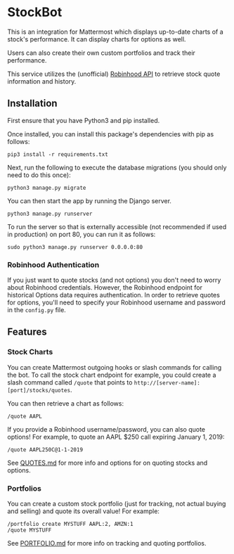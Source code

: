 # StockBot

This is an integration for Mattermost which displays up-to-date charts of a stock's performance. It can display charts for options as well.

Users can also create their own custom portfolios and track their performance.

This service utilizes the (unofficial) [Robinhood API](https://github.com/sanko/Robinhood) to retrieve stock quote information and history.

## Installation

First ensure that you have Python3 and pip installed.

Once installed, you can install this package's dependencies with pip as follows:

```
pip3 install -r requirements.txt
```

Next, run the following to execute the database migrations (you should only need to do this once):

```
python3 manage.py migrate
```

You can then start the app by running the Django server.

```
python3 manage.py runserver
```

To run the server so that is externally accessible (not recommended if used in production) on port 80, you can run it as follows:
```
sudo python3 manage.py runserver 0.0.0.0:80
```

### Robinhood Authentication

If you just want to quote stocks (and not options) you don't need to worry about Robinhood credentials. However, the Robinhood endpoint for historical Options data requires authentication. In order to retrieve quotes for options, you'll need to specify your Robinhood username and password in the `config.py` file.

## Features

### Stock Charts

You can create Mattermost outgoing hooks or slash commands for calling the bot. To call the stock chart endpoint for example, you could create a slash command called `/quote` that points to `http://[server-name]:[port]/stocks/quotes`.

You can then retrieve a chart as follows:

`/quote AAPL`

If you provide a Robinhood username/password, you can also quote options! For example, to quote an AAPL $250 call expiring January 1, 2019:

`/quote AAPL250C@1-1-2019`

See [QUOTES.md](QUOTES.md) for more info and options for on quoting stocks and options.

### Portfolios

You can create a custom stock portfolio (just for tracking, not actual buying and selling) and quote its overall value! For example:

```
/portfolio create MYSTUFF AAPL:2, AMZN:1
/quote MYSTUFF
```

See [PORTFOLIO.md](PORTFOLIO.md) for more info on tracking and quoting portfolios.
